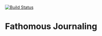 [![Build Status](https://semaphoreci.com/api/v1/projects/83ac2625-ca28-4a13-81b1-9995e2b37521/493977/badge.svg)](https://semaphoreci.com/fathomous/fathomous)

# Fathomous Journaling
